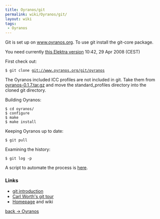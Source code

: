 ```yaml
---
title: Oyranos/git
permalink: wiki/Oyranos/git/
layout: wiki
tags:
 - Oyranos
---
```


Git is set up on www.oyranos.org. To use git install the git-core
package.

You need currently [this Elektra
version](http://www.markus-raab.org/ftp/elektra-0.7.0rc3.tar.gz) 10:42,
29 Apr 2008 (CEST)

First check out:

`$ git clone `[`git://www.oyranos.org/git/oyranos`](git://www.oyranos.org/git/oyranos)

The Oyranos included ICC profiles are not included in git. Take them
from
[oyranos-0.1.7.tar.gz](http://downloads.sourceforge.net/oyranos/oyranos-0.1.7.tar.gz)
and move the standard\_profiles directory into the cloned git directory.

Building Oyranos:

`$ cd oyranos/`  
`$ configure`  
`$ make`  
`$ make install`

Keeping Oyranos up to date:

`$ git pull`

Examining the history:

`$ git log -p`

A script to automate the process is
[here](https://www.behrmann.name/temp/icc_examin-build.sh).

### Links

-   [git
    introduction](http://www.kernel.org/pub/software/scm/git/docs/user-manual.html#git-quick-start)
-   [Carl Worth's git tour](http://cworth.org/hgbook-git/tour/)
-   [Homepage](http://git.or.cz/) and wiki

[back -&gt; Oyranos](/wiki/Oyranos "wikilink")
